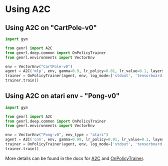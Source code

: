 # Using A2C

## Using A2C on "CartPole-v0"

```python
import gym

from genrl import A2C
from genrl.deep.common import OnPolicyTrainer
from genrl.environments import VectorEnv

env = VectorEnv("CartPole-v0")
agent = A2C('mlp', env, gamma=0.9, lr_policy=0.01, lr_value=0.1, layers=(32,32), rollout_size=2048)
trainer = OnPolicyTrainer(agent, env, log_mode=['stdout', 'tensorboard'], log_key="Episode")
trainer.train()
```

## Using A2C on atari env - "Pong-v0"

```python
import gym

from genrl import A2C
from genrl.deep.common import OnPolicyTrainer
from genrl.environments import VectorEnv

env = VectorEnv("Pong-v0", env_type = "atari")
agent = A2C('cnn', env, gamma=0.99, lr_policy=0.01, lr_value=0.1, layers=(32,32), rollout_size=2048)
trainer = OnPolicyTrainer(agent, env, log_mode=['stdout', 'tensorboard'], log_key="timestep")
trainer.train()
```

More details can be found in the docs for [A2C](../../api/algorithms/genrl.deep.agents.a2c.html) and [OnPolicyTrainer](../../api/common/deep.html#genrl.deep.common.trainer.OnPolicyTrainer).
